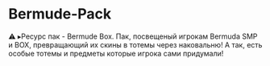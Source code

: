 # Bermude-Pack
⚠️ ▸Ресурс пак - Bermude Box. Пак, посвещеный игрокам Bermuda SMP и BOX, превращающий их скины в тотемы через наковальню! А так, есть особые тотемы и предметы которые игрока сами придумали!


